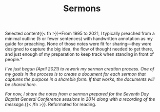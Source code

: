 ﻿---
title: Sermons
updated: "2021-03-26"
---

<p class="subtitle is-size-5 is-italic">Selected content{{< fn >}}*From 1995 to 2021, I typically preached from  a minimal outline 
(5 or fewer sentences) with handwritten annotation as my guide for preaching.
None of those notes were fit for sharing—they were designed to capture the 
big idea, the flow of thought needed to get there, and just enough of my 
preparation to keep track when standing in front of people.*

*I've just begun (April 2021) to rework my sermon creation process. One of my goals
in the process is to create a document for each sermon that captures the purpose
in a shareble form. If that works, the documents will be shared here.*

*For now, I share the notes from a sermon prepared for the Seventh Day Baptist 
General Conference sessions in 2014 along with a recording of the message.*{{< /fn >}}. Reformated for reading.</p>

